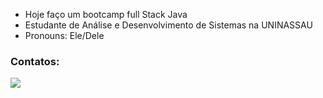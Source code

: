 
- Hoje faço um bootcamp full Stack Java
- Estudante de Análise e Desenvolvimento de Sistemas na UNINASSAU
- Pronouns: Ele/Dele




### Contatos:

<div>

<a href="linkedin.com/in/théo-nogueira-dev-tecno400725208" target="_blank"><img src="https://img.shields.io/badge/-LinkedIn-%230077B5?style=for-the-badge&logo=linkedin&logoColor=white" target="_blank"></a>   
</div>
